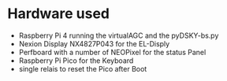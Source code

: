 # Hardware used

- Raspberry Pi 4 running the virtualAGC and the pyDSKY-bs.py
- Nexion Display NX4827P043 for the EL-Disply
- Perfboard with a number of NEOPixel for the status Panel
- Raspberry Pi Pico for the Keyboard
- single relais to reset the Pico after Boot
